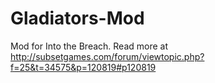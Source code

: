 # Gladiators-Mod
Mod for Into the Breach. Read more at http://subsetgames.com/forum/viewtopic.php?f=25&t=34575&p=120819#p120819
